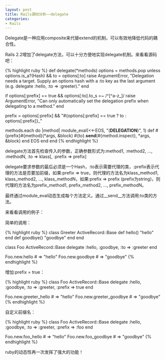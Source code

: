 ```yaml
---
layout: post
title: Rails源码分析——delegate
categories:
- Rails
---
```

Delegate是一种应用composite来代替extend的机制，可以有效地降低代码的耦合性。

Rails 2.2增加了delegate方法，可以十分方便地实现delegate机制。来看看源码吧：

{% highlight ruby %}
def delegate(*methods)
  options = methods.pop
  unless options.is_a?(Hash) && to = options[:to]
    raise ArgumentError, "Delegation needs a target. Supply an options hash with a :to key as the last argument (e.g. delegate :hello, :to => :greeter)."
  end

  if options[:prefix] == true && options[:to].to_s =~ /^[^a-z_]/
    raise ArgumentError, "Can only automatically set the delegation prefix when delegating to a method."
  end

  prefix = options[:prefix] && "#{options[:prefix] == true ? to : options[:prefix]}_"

  methods.each do |method|
    module_eval(<<-EOS, "(__DELEGATION__)", 1)
      def #{prefix}#{method}(*args, &block)
        #{to}.__send__(#{method.inspect}, *args, &block)
      end
    EOS
  end
end
{% endhighlight %}

delegate方法首先检查传入的参数，正确参数形式为:method1, :method2, ..., :methodN, :to => klass[, :prefix => prefix]

delegate要求参数的最后必须是一个Hash，:to表示需要代理的类，:prefix表示代理的方法是否要加前缀，如果:prefix => true，则代理的方法名为klass_method1, klass_method2, ..., klass_methodN，如果:prefix => prefix (prefix为string)，则代理的方法名为prefix_method1, prefix_method2, ..., prefix_methodN。

最终通过module_eval动态生成每个方法定义。通过__send__方法调用:to类的方法。

来看看调用的例子：

简单的调用：

{% highlight ruby %}
class Greeter  ActiveRecord::Base
  def hello()   "hello"   end
  def goodbye() "goodbye" end
end

class Foo  ActiveRecord::Base
  delegate :hello, :goodbye, :to => :greeter
end

Foo.new.hello   # => "hello"
Foo.new.goodbye # => "goodbye"
{% endhighlight %}

增加:prefix = true：

{% highlight ruby %}
class Foo  ActiveRecord::Base
  delegate :hello, :goodbye, :to => :greeter, :prefix => true
end

Foo.new.greeter_hello   # => "hello"
Foo.new.greeter_goodbye # => "goodbye"
{% endhighlight %}

自定义前缀名：

{% highlight ruby %}
class Foo  ActiveRecord::Base
  delegate :hello, :goodbye, :to => :greeter, :prefix => :foo
end

Foo.new.foo_hello   # => "hello"
Foo.new.foo_goodbye # => "goodbye"
{% endhighlight %}

ruby的动态性再一次发挥了强大的功能！

